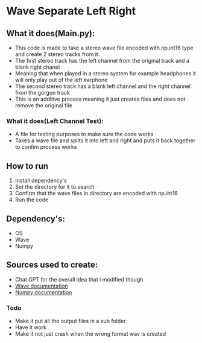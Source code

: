 # Wave Separate Left Right

## What it does(Main.py):
+ This code is made to take a stereo wave file encoded with np.int16 type and create 2 stereo tracks from it.
+ The first stereo track has the left channel from the original track and a blank right chanel
+ Meaning that when played in a stereo system for example headphones it will only play out of the left earphone
+ The second stereo track has a blank left channel and the right channel from the gorgon track
+ This is an additive process meaning it just creates files and does not remove the original file

### What it does(Left Channel Test):
+ A file for testing purposes to make sure the code works
+ Takes a wave file and splits it into left and right and puts it back together to confim process works

## How to run
1. Install dependency's
2. Set the directory for it to search
3. Confirm that the wave files in directory are encoded with np.int16
4. Run the code

 
## Dependency's:
+ OS
+ Wave
+ Numpy 

## Sources used to create:
+ Chat GPT for the overall idea that i modified though
+ [Wave documentation](https://docs.python.org/3/library/wave.html "Wave Site")
+ [Numpy documentation](https://numpy.org/doc/stable/index.html "NumPy documentation")

### Todo
+ Make it put all the output files in a sub folder
+ Have it work
+ Make it not just crash when the wrong format wav is created